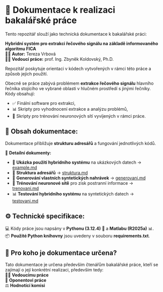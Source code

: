 # 📖 Dokumentace k realizaci bakalářské práce  
Tento repozitář slouží jako technická dokumentace k bakalářské práci:  

**Hybridní systém pro extrakci řečového signálu na základě informovaného algoritmu FICA**  
👩‍🎓 **Autor:** Tereza Vrbová  
👨‍🏫 **Vedoucí práce:** prof. Ing. Zbyněk Koldovský, Ph.D.  

Repozitář poskytuje orientaci v kódech vytvořených v rámci této práce a způsob jejich použití.  

Obecně se práce zabývá problémem **extrakce řečového signálu** hlavního řečníka stojícího ve vybrané oblasti v hlučném prostředí s jinými řečníky. Kódy obsahují:  
- ✅ Finální software pro extrakci,
- 📊 Skripty pro vyhodnocení extrakce a analýzu problémů,
- 🤖 Skripty pro trénování neuronových sítí vyvíjených v rámci práce.

## 📂 Obsah dokumentace:  
Dokumentace přibližuje **strukturu adresářů** a fungování jednotlivých kódů.  

📜 **Detailní dokumenty:**  
- 📌 **Ukázka použití hybridního systému** na ukázkových datech → [example.md](https://github.com/TeVr42/bp_dokumentace/blob/main/example.md)  
- 📁 **Struktura adresářů** → [struktura.md](https://github.com/TeVr42/bp_dokumentace/blob/main/struktura.md)  
- 🎤 **Generování vlastních syntetických nahrávek** → [generovani.md](https://github.com/TeVr42/bp_dokumentace/blob/main/generovani.md)  
- 🤖 **Trénování neuronové sítě** pro zisk postranní informace → [trenovani.md](https://github.com/TeVr42/bp_dokumentace/blob/main/trenovani.md)  
- 📊 **Testování hybridního systému** na syntetických datech → [testovani.md](https://github.com/TeVr42/bp_dokumentace/blob/main/testovani.md)  

## ⚙️ Technické specifikace:  
💻 Kódy práce jsou napsány v **Pythonu (3.12.4)** 🐍 a **Matlabu (R2025a)** 📊.  
📦 **Použité Python knihovny** jsou uvedeny v souboru **requirements.txt**.  

## 🎯 Pro koho je dokumentace určena?  
Tato dokumentace je určena především čtenářům bakalářské práce, kteří se zajímají o její konkrétní realizaci, především tedy:  
👨‍🏫 **Vedoucímu práce**  
🧐 **Oponentovi práce**  
⚖️ **Hodnotící komisi**  
